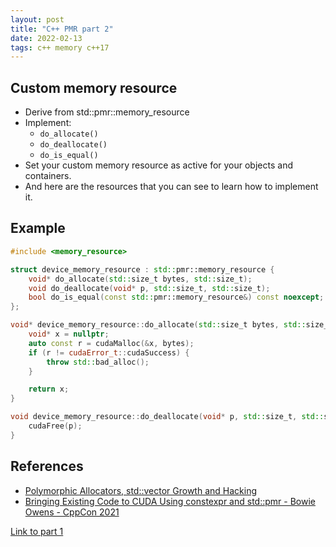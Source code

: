 ```yaml
---
layout: post
title: "C++ PMR part 2"
date: 2022-02-13
tags: c++ memory c++17
---
```


## Custom memory resource

* Derive from std::pmr::memory_resource
* Implement:
  * `do_allocate()`
  * `do_deallocate()`
  * `do_is_equal()`
* Set your custom memory resource as active for your objects and containers.
* And here are the resources that you can see to learn how to implement it.

## Example
```cpp
#include <memory_resource>

struct device_memory_resource : std::pmr::memory_resource {
    void* do_allocate(std::size_t bytes, std::size_t);
    void do_deallocate(void* p, std::size_t, std::size_t);
    bool do_is_equal(const std::pmr::memory_resource&) const noexcept;
};

void* device_memory_resource::do_allocate(std::size_t bytes, std::size_t) {
    void* x = nullptr;
    auto const r = cudaMalloc(&x, bytes);
    if (r != cudaError_t::cudaSuccess) {
        throw std::bad_alloc();
    }

    return x;
}

void device_memory_resource::do_deallocate(void* p, std::size_t, std::size_t) {
    cudaFree(p);
}
```

## References
* [Polymorphic Allocators, std::vector Growth and Hacking](https://www.cppstories.com/2020/06/pmr-hacking.html/)
* [Bringing Existing Code to CUDA Using constexpr and std::pmr - Bowie Owens - CppCon 2021](https://www.youtube.com/watch?v=hfIBHUTwwqQ)

[Link to part 1](https://vladiant.github.io/blog/2021/10/03/cpp-pmr)